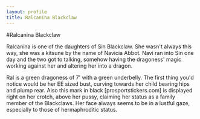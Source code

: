 ```yaml
---
layout: profile
title: Ralcanina Blackclaw
---
```


#Ralcanina Blackclaw  

Ralcanina is one of the daughters of Sin Blackclaw. She wasn't always this way, she was a kitsune by the name of Navicia Abbot. Navi ran into Sin one day and the two got to talking, somehow having the dragoness' magic working against her and altering her into a dragon. 

Ral is a green dragoness of 7' with a green underbelly. The first thing you'd notice would be her EE sized bust, curving towards her child bearing hips and plump rear. Also this mark in black [prosportstickers.com] is displayed right on her crotch, above her pussy, claiming her status as a family member of the Blackclaws. Her face always seems to be in a lustful gaze, especially to those of hermaphroditic status.
